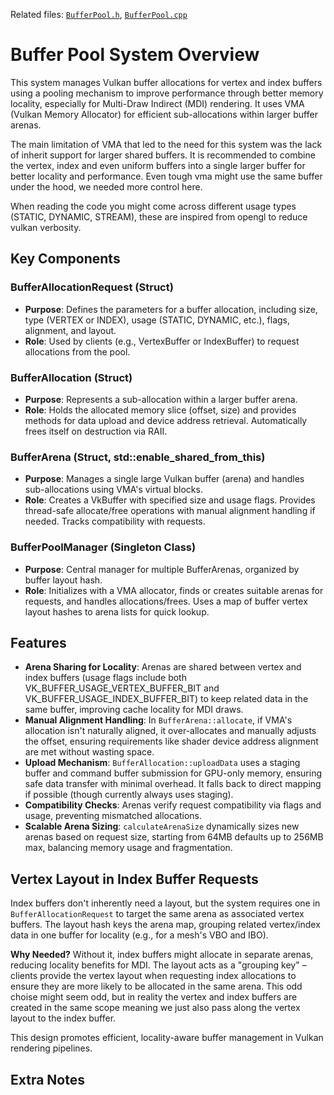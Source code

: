 Related files: [`BufferPool.h`](./BufferPool.h), [`BufferPool.cpp`](./BufferPool.cpp)

# Buffer Pool System Overview

This system manages Vulkan buffer allocations for vertex and index buffers using a pooling mechanism to improve performance through better memory locality, especially for Multi-Draw Indirect (MDI) rendering. It uses VMA (Vulkan Memory Allocator) for efficient sub-allocations within larger buffer arenas.

The main limitation of VMA that led to the need for this system was the lack of inherit support for larger shared buffers. It is recommended to combine the vertex, index and even uniform buffers into a single larger buffer for better locality and performance. Even tough vma might use the same buffer under the hood, we needed more control here.

When reading the code you might come across different usage types (STATIC, DYNAMIC, STREAM), these are inspired from opengl to reduce vulkan verbosity.

## Key Components

### BufferAllocationRequest (Struct)
- **Purpose**: Defines the parameters for a buffer allocation, including size, type (VERTEX or INDEX), usage (STATIC, DYNAMIC, etc.), flags, alignment, and layout.
- **Role**: Used by clients (e.g., VertexBuffer or IndexBuffer) to request allocations from the pool.

### BufferAllocation (Struct)
- **Purpose**: Represents a sub-allocation within a larger buffer arena.
- **Role**: Holds the allocated memory slice (offset, size) and provides methods for data upload and device address retrieval. Automatically frees itself on destruction via RAII.

### BufferArena (Struct, std::enable_shared_from_this)
- **Purpose**: Manages a single large Vulkan buffer (arena) and handles sub-allocations using VMA's virtual blocks.
- **Role**: Creates a VkBuffer with specified size and usage flags. Provides thread-safe allocate/free operations with manual alignment handling if needed. Tracks compatibility with requests.

### BufferPoolManager (Singleton Class)
- **Purpose**: Central manager for multiple BufferArenas, organized by buffer layout hash.
- **Role**: Initializes with a VMA allocator, finds or creates suitable arenas for requests, and handles allocations/frees. Uses a map of buffer vertex layout hashes to arena lists for quick lookup.

## Features
- **Arena Sharing for Locality**: Arenas are shared between vertex and index buffers (usage flags include both VK_BUFFER_USAGE_VERTEX_BUFFER_BIT and VK_BUFFER_USAGE_INDEX_BUFFER_BIT) to keep related data in the same buffer, improving cache locality for MDI draws.
- **Manual Alignment Handling**: In `BufferArena::allocate`, if VMA's allocation isn't naturally aligned, it over-allocates and manually adjusts the offset, ensuring requirements like shader device address alignment are met without wasting space.
- **Upload Mechanism**: `BufferAllocation::uploadData` uses a staging buffer and command buffer submission for GPU-only memory, ensuring safe data transfer with minimal overhead. It falls back to direct mapping if possible (though currently always uses staging).
- **Compatibility Checks**: Arenas verify request compatibility via flags and usage, preventing mismatched allocations.
- **Scalable Arena Sizing**: `calculateArenaSize` dynamically sizes new arenas based on request size, starting from 64MB defaults up to 256MB max, balancing memory usage and fragmentation.

## Vertex Layout in Index Buffer Requests
Index buffers don't inherently need a layout, but the system requires one in `BufferAllocationRequest` to target the same arena as associated vertex buffers. The layout hash keys the arena map, grouping related vertex/index data in one buffer for locality (e.g., for a mesh's VBO and IBO). 

**Why Needed?** Without it, index buffers might allocate in separate arenas, reducing locality benefits for MDI. The layout acts as a "grouping key" – clients provide the vertex layout when requesting index allocations to ensure they are more likely to be allocated in the same arena. This odd choise might seem odd, but in reality the vertex and index buffers are created in the same scope meaning we just also pass along the vertex layout to the index buffer.

This design promotes efficient, locality-aware buffer management in Vulkan rendering pipelines.


## Extra Notes


